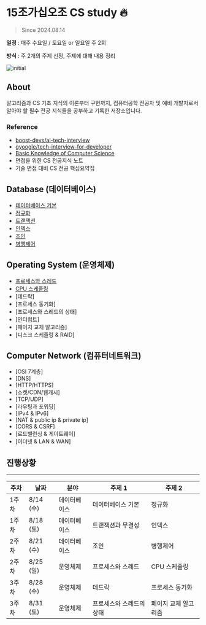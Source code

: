 # 15조가십오조 CS study 🔥
> Since 2024.08.14

 **일정** : 매주 수요일 / 토요일 or 일요일 주 2회 

 **방식** : 주 2개의 주제 선정, 주제에 대해 내용 정리 

![initial](https://github.com/user-attachments/assets/192a8f17-50b2-4e11-8f8c-a86fb4057515)


## About

알고리즘과 CS 기초 지식의 이론부터 구현까지, 컴퓨터공학 전공자 및 예비 개발자로서 알아야 할 필수 전공 지식들을 공부하고 기록한 저장소입니다.


### Reference

- [boost-devs/ai-tech-interview](https://github.com/boost-devs/ai-tech-interview)
- [gyoogle/tech-interview-for-developer](https://github.com/gyoogle/tech-interview-for-developer)
- [Basic Knowledge of Computer Science](https://github.com/Seogeurim/CS-study)
- 면접을 위한 CS 전공지식 노트
- 기술 면접 대비 CS 전공 핵심요약집


## Database (데이터베이스)
- [데이터베이스 기본](https://github.com/AI-Tech-7th-NLP-15/CS-Study/tree/main/Database/%EB%8D%B0%EC%9D%B4%ED%84%B0%EB%B2%A0%EC%9D%B4%EC%8A%A4%20%EA%B8%B0%EB%B3%B8)
- [정규화](https://github.com/AI-Tech-7th-NLP-15/CS-Study/tree/main/Database/%EC%A0%95%EA%B7%9C%ED%99%94)
- [트랜잭션](https://github.com/AI-Tech-7th-NLP-15/CS-Study/tree/main/Database/%ED%8A%B8%EB%9E%9C%EC%9E%AD%EC%85%98)
- [인덱스](https://github.com/AI-Tech-7th-NLP-15/CS-Study/tree/main/Database/%EC%9D%B8%EB%8D%B1%EC%8A%A4)
- [조인](https://github.com/ssunbear/CS-Study/tree/main/Database/%EC%A1%B0%EC%9D%B8)
- [병행제어](https://github.com/ssunbear/CS-Study/tree/main/Database/%EB%B3%91%ED%96%89%EC%A0%9C%EC%96%B4)


## Operating System (운영체제)
- [프로세스와 스레드](https://github.com/AI-Tech-7th-NLP-15/CS-Study/tree/main/Operating%20System/%ED%94%84%EB%A1%9C%EC%84%B8%EC%8A%A4%EC%99%80%20%EC%8A%A4%EB%A0%88%EB%93%9C)
- [CPU 스케줄링](https://github.com/AI-Tech-7th-NLP-15/CS-Study/tree/main/Operating%20System/CPU%20%EC%8A%A4%EC%BC%80%EC%A4%84%EB%A7%81)
- [데드락]
- [프로세스 동기화]
- [프로세스와 스레드의 상태]
- [인터럽트]
- [페이지 교체 알고리즘]
- [디스크 스케줄링 & RAID]


## Computer Network (컴퓨터네트워크)
- [OSI 7계층]
- [DNS]
- [HTTP/HTTPS]
- [소켓/CDN/웹캐시]
- [TCP/UDP]
- [라우팅과 포워딩]
- [IPv4 & IPv6]
- [NAT & public ip & private ip]
- [CORS & CSRF]
- [로드밸런싱 & 게이트웨이]
- [이더넷 & LAN & WAN]





## 진행상황
---

|**주차**| **날짜** | **분야** | **주제 1**                                            | **주제 2**                                           |
| -------- | -------- | -------- | ----------------------------------------------------- | ---------------------------------------------------- | 
| 1주차 | 8/14 (수)  | 데이터베이스   | 데이터베이스 기본 | 정규화     |
| 1주차 | 8/18 (토)  | 데이터베이스   | 트랜잭션과 무결성 | 인덱스    |
| 2주차 | 8/21 (수)  | 데이터베이스   | 조인| 병행제어 |
| 2주차 | 8/25 (일)  | 운영체제   | 프로세스와 스레드| CPU 스케줄링|
| 3주차 | 8/28 (수)  | 운영체제  | 데드락| 프로세스 동기화 |
| 3주차 | 8/31 (토)  | 운영체제   | 프로세스와 스레드의 상태| 페이지 교체 알고리즘|
